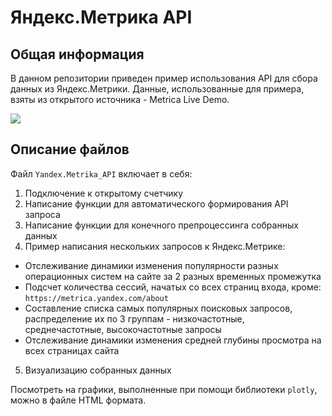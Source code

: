 # Яндекс.Метрика API 

## Общая информация
В данном репозитории приведен пример использования API для сбора данных из Яндекс.Метрики. Данные, использованные для примера, взяты из открытого источника - Metrica Live Demo. 

![](https://static.tildacdn.com/tild6464-6462-4538-b633-633337383561/icon256x256.png)


## Описание файлов
Файл `Yandex.Metrika_API` включает в себя:
1. Подключение к открытому счетчику
2. Написание функции для автоматического формирования API запроса
3. Написание функции для конечного препроцессинга собранных данных
4. Пример написания нескольких запросов к Яндекс.Метрике:
- Отслеживание динамики изменения популярности разных операционных систем на сайте за 2 разных временных промежутка
- Подсчет количества сессий, начатых со всех страниц входа, кроме: `https://metrica.yandex.com/about`
- Составление списка самых популярных поисковых запросов, распределение их по 3 группам - низкочастотные, среднечастотные, высокочастотные запросы
- Отслеживание динамики изменения средней глубины просмотра на всех страницах сайта 
5. Визуализацию собранных данных

Посмотреть на графики, выполненные при помощи библиотеки `plotly`, можно в файле HTML формата. 


